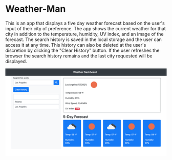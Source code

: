 # Weather-Man

This is an app that displays a five day weather forecast based on the user's input of their city of preference. The app shows the current weather for that city in addition to the temperature, humidity, UV index, and an image of the forecast. The search history is saved in the local storage and the user can access it at any time. This history can also be deleted at the user's discretion by clicking the "Clear History" button. If the user refreshes the browser the search history remains and the last city requested will be displayed. 

![Weather Forecast](./assets/Weatherman.png)